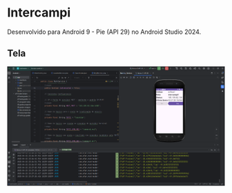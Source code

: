 # Intercampi

Desenvolvido para Android 9 - Pie (API 29) no Android Studio 2024.


## Tela

![Screenshot](doc/screenshot-20250415.png)